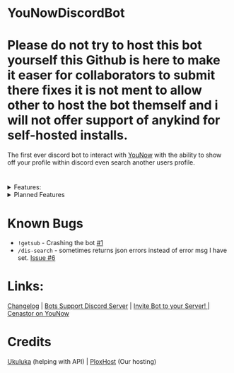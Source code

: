 # YouNowDiscordBot

# Please do not try to host this bot yourself this Github is here to make it easer for collaborators to submit there fixes it is not ment to allow other to host the bot themself and i will not offer support of anykind for self-hosted installs.

The first ever discord bot to interact with [YouNow](https://younow.com) with the ability to show off your profile within discord even search another users profile.

#

<details markdown='1'><summary>Features:</summary>

- YouNow Profile (after linking with the bot)  
- Search another user even if they are not linked.
- YouNow Partner only commands for subscriber roles on your server.
- Tickets System for support on your server.
- Global Economy.
- Premium commands with channel subscription to [Cenastor on YouNow.com](https://younow.com/Cenastor)
</details>

<details markdown='1'><summary>Planned Features</summary>

- [ ] Live Notifications with role ping. 

- [ ] better modlogging. 

- [ ] more economy commands. 

- [ ] Welcome commands. 

- [ ] Search profile with discord ping
</details>

# 

# Known Bugs

* `!getsub` - Crashing the bot [#1](https://github.com/Cenastor/YouNowDiscordBot/issues/1)
* `/dis-search` -  sometimes returns json errors instead of error msg I have set. [Issue #6](https://github.com/Cenastor/YouNowDiscordBot/issues/6)

# Links:

[Changelog](https://github.com/Cenastor/YouNowDiscordBot/wiki/changelog) | [Bots Support Discord Server](https://discord.gg/ByTrv5GVwH) | [Invite Bot to your Server! ](https://discord.com/oauth2/authorize?client_id=929901524199571557&permissions=1644971949559&scope=applications.commands%20bot) | [Cenastor on YouNow](https://younow.com/Cenastor)

# Credits

[Ukuluka](https://younow.com/ukuluca) (helping with API) | [PloxHost](https://billing.plox.host/aff.php?aff=57) (Our hosting)

